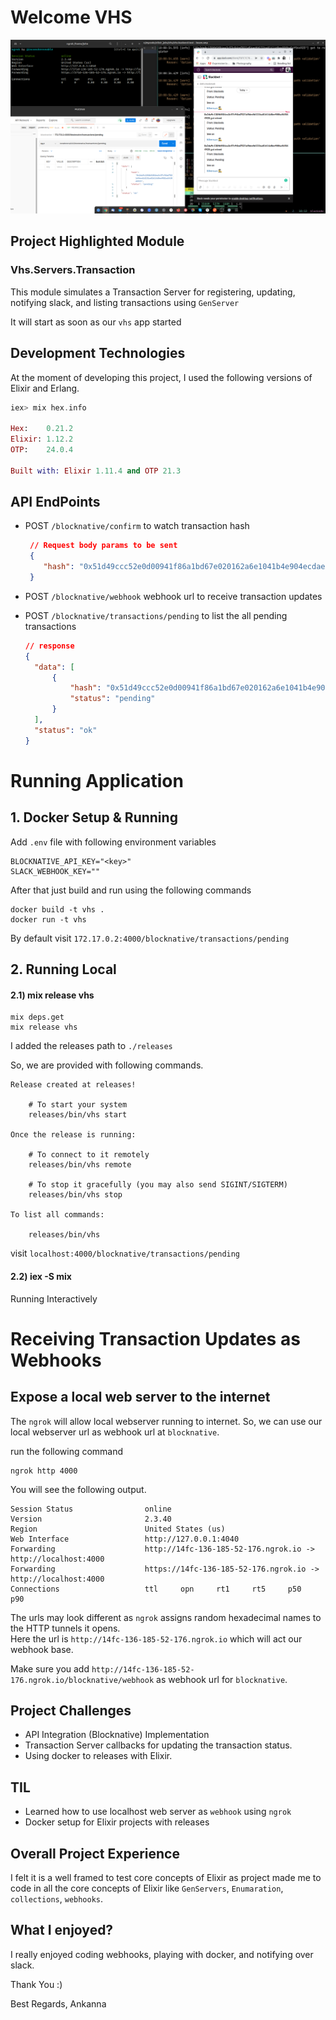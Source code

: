 # Welcome VHS

![Project Out Line Image](vhs.png)



## Project Highlighted Module

### Vhs.Servers.Transaction

This module simulates a Transaction Server for registering, updating, notifying slack, and listing transactions using `GenServer`

It will start as soon as our `vhs` app started

## Development Technologies

At the moment of developing this project, I used the following versions of
Elixir and Erlang.

```elixir
iex> mix hex.info

Hex:    0.21.2
Elixir: 1.12.2
OTP:    24.0.4

Built with: Elixir 1.11.4 and OTP 21.3

```



## API EndPoints

- POST `/blocknative/confirm` to watch transaction hash
  
  ```json
   // Request body params to be sent
   { 
      "hash": "0x51d49ccc52e0d00941f86a1bd67e020162a6e1041b4e904ecdae03ebf0f1a907"
   }
  ```
- POST `/blocknative/webhook` webhook url to receive transaction updates
- POST `/blocknative/transactions/pending` to list the all pending transactions

  ```json
  // response
  {
    "data": [
        {
            "hash": "0x51d49ccc52e0d00941f86a1bd67e020162a6e1041b4e904ecdae03ebf0f1a907",
            "status": "pending"
        }
    ],
    "status": "ok"
  }
  ```



# Running Application



## 1. Docker Setup & Running

Add `.env` file with following environment variables

```shell
BLOCKNATIVE_API_KEY="<key>"
SLACK_WEBHOOK_KEY=""
```

After that just build and run using the following commands

```
docker build -t vhs .
docker run -t vhs
```

By default visit `172.17.0.2:4000/blocknative/transactions/pending` 



## 2. Running Local

#### 2.1) mix release vhs

```
mix deps.get
mix release vhs
```

I added the releases path to `./releases` 

So, we are provided with following commands.

```
Release created at releases!

    # To start your system
    releases/bin/vhs start

Once the release is running:

    # To connect to it remotely
    releases/bin/vhs remote

    # To stop it gracefully (you may also send SIGINT/SIGTERM)
    releases/bin/vhs stop

To list all commands:

    releases/bin/vhs

```

visit `localhost:4000/blocknative/transactions/pending` 



#### 2.2) iex -S mix

Running Interactively



# Receiving Transaction Updates as Webhooks

## Expose a local web server to the internet

The `ngrok` will allow local webserver running to internet. So, we can use our local webserver url as webhook url at `blocknative`.

run the following command

```shell
ngrok http 4000
```

You will see the following output.

```
Session Status                online
Version                       2.3.40
Region                        United States (us)
Web Interface                 http://127.0.0.1:4040
Forwarding                    http://14fc-136-185-52-176.ngrok.io -> http://localhost:4000
Forwarding                    https://14fc-136-185-52-176.ngrok.io -> http://localhost:4000
Connections                   ttl     opn     rt1     rt5     p50     p90
```

The urls may look different as `ngrok` assigns random hexadecimal names to the HTTP tunnels it opens.  
Here the url is `http://14fc-136-185-52-176.ngrok.io` which will act our webhook base.

Make sure you add `http://14fc-136-185-52-176.ngrok.io/blocknative/webhook` as webhook url for `blocknative`.

## Project Challenges

- API Integration (Blocknative) Implementation
- Transaction Server callbacks for updating the transaction status.
- Using docker to releases with Elixir.

## TIL

- Learned how to use localhost web server as `webhook` using `ngrok`
- Docker setup for Elixir projects with releases

## Overall Project Experience

I felt it is a well framed to test core concepts of Elixir as project made me to code in all the core concepts of Elixir like `GenServers`, `Enumaration`, `collections`, `webhooks`.

## What I enjoyed?

I really enjoyed coding webhooks, playing with docker, and notifying over slack.

Thank You :)

Best Regards,
Ankanna
